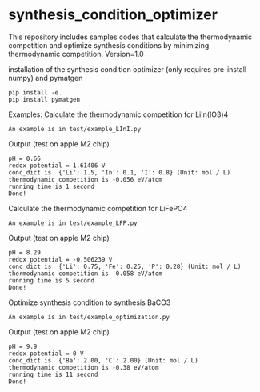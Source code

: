 # synthesis_condition_optimizer
This repository includes samples codes that calculate the thermodynamic competition and optimize synthesis conditions by minimizing thermodynamic competition.
Version=1.0

installation of the synthesis condition optimizer (only requires pre-install numpy) and pymatgen
~~~
pip install -e.
pip install pymatgen
~~~


Examples:
Calculate the thermodynamic competition for LiIn(IO3)4
~~~
An example is in test/example_LInI.py
~~~
Output (test on apple M2 chip)
~~~
pH = 0.66
redox potential = 1.61406 V
conc_dict is  {'Li': 1.5, 'In': 0.1, 'I': 0.8} (Unit: mol / L)
thermodynamic competition is -0.056 eV/atom
running time is 1 second
Done!
~~~

Calculate the thermodynamic competition for LiFePO4
~~~
An example is in test/example_LFP.py
~~~
Output (test on apple M2 chip)
~~~
pH = 8.29
redox potential = -0.506239 V
conc_dict is  {'Li': 0.75, 'Fe': 0.25, 'P': 0.28} (Unit: mol / L)
thermodynamic competition is -0.058 eV/atom
running time is 5 second
Done!
~~~

Optimize synthesis condition to synthesis BaCO3

~~~
An example is in test/example_optimization.py
~~~
Output (test on apple M2 chip)
~~~
pH = 9.9
redox potential = 0 V
conc_dict is  {'Ba': 2.00, 'C': 2.00} (Unit: mol / L)
thermodynamic competition is -0.38 eV/atom
running time is 11 second
Done!

~~~